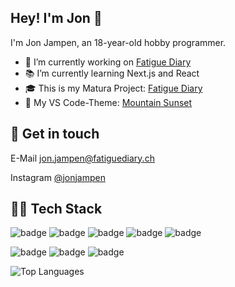 <!-- **jonjampen/jonjampen** is a ✨ _special_ ✨ repository because its `README.md` (this file) appears on your GitHub profile. -->

## Hey! I'm Jon 👋
I'm Jon Jampen, an 18-year-old hobby programmer.

- 🔭 I’m currently working on [Fatigue Diary](https://github.com/jonjampen/fatigue-diary)
- 📚 I’m currently learning Next.js and React
- 🎓 This is my Matura Project: [Fatigue Diary](https://github.com/jonjampen/fatigue-diary)
- 🌄 My VS Code-Theme: [Mountain Sunset](https://github.com/jonjampen/mountain-sunset-vscode-theme)

## 📝 Get in touch
E-Mail [jon.jampen@fatiguediary.ch](mailto:jon.jampen@fatiguediary.ch)

Instagram [@jonjampen](https://www.instagram.com/jonjampen)

## 👨‍💻 Tech Stack
<img src="https://img.shields.io/badge/-HTML-1C1C1C?logo=HTML5&logoColor=&style=for-the-badge" alt="badge"/> <img src="https://img.shields.io/badge/-CSS-1C1C1C?logo=CSS3&logoColor=1572B6&style=for-the-badge" alt="badge"/>
<img src="https://img.shields.io/badge/-JavaScript-1C1C1C?logo=Javascript&logoColor=&style=for-the-badge" alt="badge"/>
<img src="https://img.shields.io/badge/-PHP-1C1C1C?logo=PHP&logoColor=&style=for-the-badge" alt="badge"/>
<img src="https://img.shields.io/badge/-Svelte-1C1C1C?logo=Svelte&logoColor=&style=for-the-badge" alt="badge"/>

<img src="https://img.shields.io/badge/-Git-1C1C1C?logo=Git&logoColor=&style=for-the-badge" alt="badge"/> <img src="https://img.shields.io/badge/-Figma-1C1C1C?logo=Figma&logoColor=&style=for-the-badge" alt="badge"/>
<img src="https://img.shields.io/badge/-VS%20Code-1C1C1C?logo=Visual%20Studio%20Code&logoColor=007ACC&style=for-the-badge" alt="badge"/>

![Top Languages](https://github-readme-stats.vercel.app/api/top-langs/?username=jonjampen&layout=compact)

